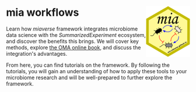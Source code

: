 # mia workflows <img src="vignettes/figures/mia_logo.png" align="right" width="120" />

Learn how _miaverse_ framework
integrates microbiome data science with the _SummarizedExperiment_ ecosystem,
and discover the benefits this brings. We will cover key methods, explore
[the OMA online book](https://microbiome.github.io/OMA/docs/devel), and discuss
the integration's advantages.

From here, you can find tutorials on the framework. 
By following the tutorials, you will gain an understanding of how to
apply these tools to your microbiome research and will be
well-prepared to further explore the framework.
